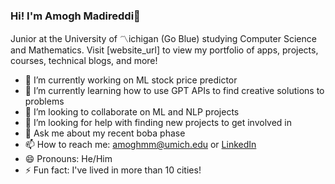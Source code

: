 ### Hi! I'm Amogh Madireddi👋

Junior at the University of 〽️ichigan (Go Blue) studying Computer Science and Mathematics. Visit [website_url] to view my portfolio of apps, projects, courses, technical blogs, and more!

- 🔭 I’m currently working on ML stock price predictor
- 🌱 I’m currently learning how to use GPT APIs to find creative solutions to problems
- 👯 I’m looking to collaborate on ML and NLP projects
- 🤔 I’m looking for help with finding new projects to get involved in
- 💬 Ask me about my recent boba phase
- 📫 How to reach me: amoghmm@umich.edu or [LinkedIn](https://www.linkedin.com/in/amoghmadireddi/)
- 😄 Pronouns: He/Him
- ⚡ Fun fact: I've lived in more than 10 cities!
<!--
**amoghmadireddi/amoghmadireddi** is a ✨ _special_ ✨ repository because its `README.md` (this file) appears on your GitHub profile.

Here are some ideas to get you started:
///Want to get in touch? Contact me at amoghmm@umich.edu or message me on LinkedIn @amoghmadireddi!
- 🔭 I’m currently working on ...
- 🌱 I’m currently learning ...
- 👯 I’m looking to collaborate on ...
- 🤔 I’m looking for help with ...
- 💬 Ask me about ...
- 📫 How to reach me: ...
- 😄 Pronouns: ...
- ⚡ Fun fact: ...
-->
